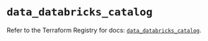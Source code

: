 # `data_databricks_catalog`

Refer to the Terraform Registry for docs: [`data_databricks_catalog`](https://registry.terraform.io/providers/databricks/databricks/1.92.0/docs/data-sources/catalog).
